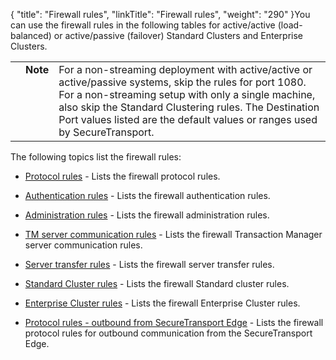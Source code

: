 {
    "title": "Firewall rules",
    "linkTitle": "Firewall rules",
    "weight": "290"
}You can use the firewall rules in the following tables for active/active (load-balanced) or active/passive (failover) Standard Clusters and Enterprise Clusters.

<table cellpadding="0" cellspacing="0">
   <col/>
   <col/>
   <col/>
      <tr>
         <td valign="top">         </td>
         <td valign="top"><span><b>Note</b></span>
         </td>
         <td data-mc-autonum="&lt;b&gt;Note&lt;/b&gt;" valign="top">For a non-streaming deployment with active/active or active/passive systems, skip the rules for port  1080. For a non-streaming setup with only a single machine, also skip the Standard Clustering rules. The Destination Port values listed are the default values or ranges used by <span>SecureTransport</span>.         </td>
      </tr>
</table>

The following topics list the firewall rules:

-   [Protocol rules](r_st_protocol_rules) - Lists the firewall protocol rules.
-   [Authentication rules](r_st_authentication_rules) - Lists the firewall authentication rules.
-   [Administration rules](r_st_administration_rules) - Lists the firewall administration rules.
-   [TM server communication rules](r_st_tm_server_communication_rules) - Lists the firewall Transaction Manager server communication rules.
-   [Server transfer rules](r_st_server_transfer_rules) - Lists the firewall server transfer rules.
-   [Standard Cluster rules](r_st_standard_clustering_rules) - Lists the firewall Standard cluster rules.
-   [Enterprise Cluster rules](r_st_large_enterprise_clustering_rules) - Lists the firewall Enterprise Cluster rules.
-   [Protocol rules - outbound from SecureTransport Edge](r_st_protocol_rules_outbound) - Lists the firewall protocol rules for outbound communication from the SecureTransport Edge.
